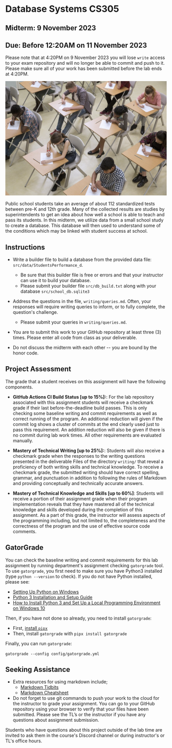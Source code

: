 # Database Systems  CS305

## Midterm: 9 November 2023

## Due: Before 12:20AM on 11 November 2023

Please note that at 4:20PM on 9 November 2023 you will lose `write` access to your exam repository and will no longer be able to commit and push to it. Please make sure all of your work has been submitted before the lab ends at 4:20PM.

![bases](./graphics/testing.png)

Public school students take an average of about 112 standardized tests between pre-K and 12th grade. Many of the collected results are studies by superintendents to get an idea about how well a school is able to teach and pass its students. In this midterm, we utilize data from a small school study to create a database. This database will then used to understand some of the conditions which may be linked with student success at school.

## Instructions

* Write a builder file to build a database from the provided data file: `src/data/StudentsPerformance_d`. 
  * Be sure that this builder file is free or errors and that your instructor can use it to build your database.
  * Please submit your builder file `src/db_build.txt` along with your database `src/school_db.sqlite3`

* Address the questions in the file, `writing/queries.md`. Often, your responses will require writing queries to inform, or to fully complete, the question's challenge.
  * Please submit your queries in `writing/queries.md`.

* You are to submit this work to your GitHub repository at least three (3) times. Please enter all code from class as your deliverable.

* Do not discuss the midterm with each other -- you are bound by the honor code.

## Project Assessment

The grade that a student receives on this assignment will have the following components.

* **GitHub Actions CI Build Status [up to 15%]:**: For the lab repository associated with this assignment students will receive a checkmark grade if their last before-the-deadline build passes. This is only checking some baseline writing and commit requirements as well as correct running of the program. An additional reduction will given if the commit log shows a cluster of commits at the end clearly used just to pass this requirement. An addition reduction will also be given if there is no commit during lab work times. All other requirements are evaluated manually.

* **Mastery of Technical Writing [up to 25%]:**: Students will also receive a checkmark grade when the responses to the writing questions presented in the deliverable Files of the directory `writing/` that reveal a proficiency of both writing skills and technical knowledge. To receive a checkmark grade, the submitted writing should have correct spelling, grammar, and punctuation in addition to following the rules of Markdown and providing conceptually and technically accurate answers.

* **Mastery of Technical Knowledge and Skills [up to 60%]**: Students will receive a portion of their assignment grade when their program implementation reveals that they have mastered all of the technical knowledge and skills developed during the completion of this assignment. As a part of this grade, the instructor will assess aspects of the programming including, but not limited to, the completeness and the correctness of the program and the use of effective source code comments.

## GatorGrade

You can check the baseline writing and commit requirements for this lab assignment by running department's assignment checking `gatorgrade` tool. To use `gatorgrade`, you first need to make sure you have Python3 installed (type `python --version` to check). If you do not have Python installed, please see:

* [Setting Up Python on Windows](https://realpython.com/lessons/python-windows-setup/)
* [Python 3 Installation and Setup Guide](https://realpython.com/installing-python/)
* [How to Install Python 3 and Set Up a Local Programming Environment on Windows 10](https://www.digitalocean.com/community/tutorials/how-to-install-python-3-and-set-up-a-local-programming-environment-on-windows-10)

Then, if you have not done so already, you need to install `gatorgrade`:

* First, [install `pipx`](https://pypa.github.io/pipx/installation/)
* Then, install `gatorgrade` with `pipx install gatorgrade`

Finally, you can run `gatorgrade`:

`gatorgrade --config config/gatorgrade.yml`

## Seeking Assistance

* Extra resources for using markdown include;
  * [Markdown Tidbits](https://www.youtube.com/watch?v=cdJEUAy5IyA)
  * [Markdown Cheatsheet](https://github.com/adam-p/markdown-here/wiki/Markdown-Cheatsheet)
* Do not forget to use git commands to push your work to the cloud for the instructor to grade your assignment. You can go to your GitHub repository using your browser to verify that your files have been submitted. Please see the TL’s or the instructor if you have any questions about assignment submission.

Students who have questions about this project outside of the lab time are invited
to ask them in the course's Discord channel or during instructor's or TL's office hours.
